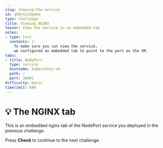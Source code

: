 ```yaml
---
slug: showing-the-service
id: qh8v1izdymkq
type: challenge
title: Viewing NGINX
teaser: View the service in an embedded tab
notes:
- type: text
  contents: |-
    To make sure you can view the service,
    we configured an embedded tab to point to the port on the VM.
tabs:
- title: NodePort
  type: service
  hostname: kubernetes-vm
  path: /
  port: 30001
difficulty: basic
timelimit: 600
---
```


💡 The NGINX tab
================

This is an embedded nginx tab of the NodePort service you deployed in the previous challenge.

Press **Check** to continue to the next challenge.
